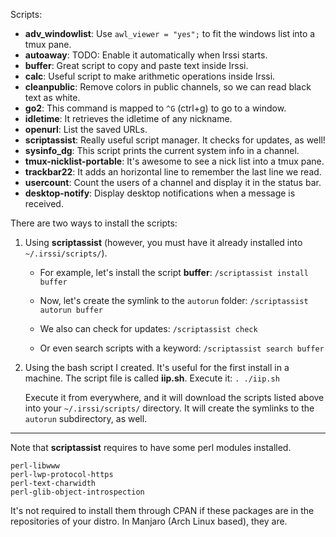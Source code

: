 Scripts:
* **adv_windowlist**: Use `awl_viewer = "yes";` to fit the windows list into a tmux pane.
* **autoaway**: TODO: Enable it automatically when Irssi starts.
* **buffer**: Great script to copy and paste text inside Irssi.
* **calc**: Useful script to make arithmetic operations inside Irssi.
* **cleanpublic**: Remove colors in public channels, so we can read black text as white.
* **go2**: This command is mapped to `^G` (ctrl+g) to go to a window.
* **idletime**: It retrieves the idletime of any nickname.
* **openurl**: List the saved URLs.
* **scriptassist**: Really useful script manager. It checks for updates, as well!
* **sysinfo_dg**: This script prints the current system info in a channel.
* **tmux-nicklist-portable**: It's awesome to see a nick list into a tmux pane.
* **trackbar22**: It adds an horizontal line to remember the last line we read.
* **usercount**: Count the users of a channel and display it in the status bar.
* **desktop-notify**: Display desktop notifications when a message is received.

There are two ways to install the scripts:

1. Using **scriptassist** (however, you must have it already installed into `~/.irssi/scripts/`).

	- For example, let's install the script **buffer**:
	`/scriptassist install buffer`

	- Now, let's create the symlink to the `autorun` folder:
	`/scriptassist autorun buffer`

	- We also can check for updates:
	`/scriptassist check`

	- Or even search scripts with a keyword:
	`/scriptassist search buffer`

2. Using the bash script I created. It's useful for the first install in a machine. The script file is called **iip.sh**. Execute it:
`. ./iip.sh`

	Execute it from everywhere, and it will download the scripts listed above into your `~/.irssi/scripts/` directory. It will create the symlinks to the `autorun` subdirectory, as well.

---

Note that **scriptassist** requires to have some perl modules installed.

```
perl-libwww
perl-lwp-protocol-https
perl-text-charwidth
perl-glib-object-introspection
```

It's not required to install them through CPAN if these packages are in the repositories of your distro. In Manjaro (Arch Linux based), they are.
